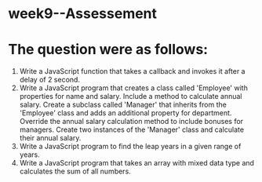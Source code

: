 # week9--Assessement


# The question were as follows:
1. Write a JavaScript function that takes a callback and invokes it after a delay of 2 second.
2. Write a JavaScript program that creates a class called 'Employee' with properties for name and salary. Include a method to calculate annual salary. Create a subclass called 'Manager' that inherits from the 'Employee' class and adds an additional property for department. Override the annual salary calculation method to include bonuses for managers. Create two instances of the 'Manager' class and calculate their annual salary.
3. Write a JavaScript program to find the leap years in a given range of years.
4. Write a JavaScript program that takes an array with mixed data type and calculates the sum of all numbers.
